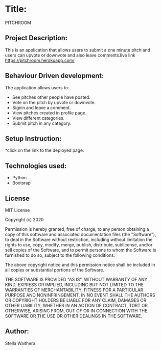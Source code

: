 # Title:

PITCHROOM

## Project Description:

This is an application that allows users to submit a one minute pitch and users can upvote or downvote and also leave comments.live link https://pitchroom.herokuapp.com/

## Behaviour Driven development:

The  application allows users to:
  * See pitches other people have posted.
  * Vote on the pitch by upvote or downvote.
  * Signin and leave a comment.
  * View pitches created in profile page.
  * View different categories.
  * Submit pitch in any category.

## Setup Instruction:
*click on the link to the deployed page:

 ## Technologies used:
  * Python
  * Bootsrap

## License

MIT License

Copyright (c) 2020

Permission is hereby granted, free of charge, to any person obtaining a copy of this software and associated documentation files (the "Software"), to deal in the Software without restriction, including without limitation the rights to use, copy, modify, merge, publish, distribute, sublicense, and/or sell copies of the Software, and to permit persons to whom the Software is furnished to do so, subject to the following conditions:

The above copyright notice and this permission notice shall be included in all copies or substantial portions of the Software.

THE SOFTWARE IS PROVIDED "AS IS", WITHOUT WARRANTY OF ANY KIND, EXPRESS OR IMPLIED, INCLUDING BUT NOT LIMITED TO THE WARRANTIES OF MERCHANTABILITY, FITNESS FOR A PARTICULAR PURPOSE AND NONINFRINGEMENT. IN NO EVENT SHALL THE AUTHORS OR COPYRIGHT HOLDERS BE LIABLE FOR ANY CLAIM, DAMAGES OR OTHER LIABILITY, WHETHER IN AN ACTION OF CONTRACT, TORT OR OTHERWISE, ARISING FROM, OUT OF OR IN CONNECTION WITH THE SOFTWARE OR THE USE OR OTHER DEALINGS IN THE SOFTWARE.

## Author:

Stella Waithera
